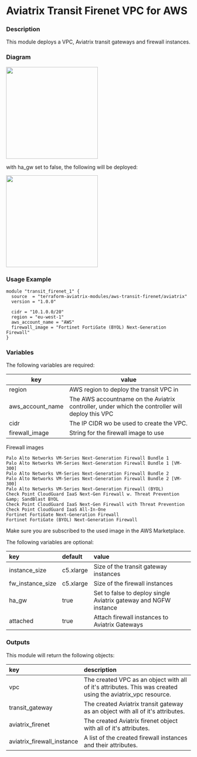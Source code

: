 # Aviatrix Transit Firenet VPC for AWS

### Description
This module deploys a VPC, Aviatrix transit gateways and firewall instances.

### Diagram
<img src="https://dhagens-repository-images-public.s3.eu-central-1.amazonaws.com/terraform-aviatrix-aws-transit-firenet/module-transit-firenet.png"  height="250">

with ha_gw set to false, the following will be deployed:

<img src="https://dhagens-repository-images-public.s3.eu-central-1.amazonaws.com/terraform-aviatrix-aws-transit-firenet/module-transit-firenet-non-ha.png"  height="250">

### Usage Example
```
module "transit_firenet_1" {
  source  = "terraform-aviatrix-modules/aws-transit-firenet/aviatrix"
  version = "1.0.0"

  cidr = "10.1.0.0/20"
  region = "eu-west-1"
  aws_account_name = "AWS"
  firewall_image = "Fortinet FortiGate (BYOL) Next-Generation Firewall"
}
```

### Variables
The following variables are required:

key | value
--- | ---
region | AWS region to deploy the transit VPC in
aws_account_name | The AWS accountname on the Aviatrix controller, under which the controller will deploy this VPC
cidr | The IP CIDR wo be used to create the VPC.
firewall_image | String for the firewall image to use

Firewall images
```
Palo Alto Networks VM-Series Next-Generation Firewall Bundle 1
Palo Alto Networks VM-Series Next-Generation Firewall Bundle 1 [VM-300]
Palo Alto Networks VM-Series Next-Generation Firewall Bundle 2
Palo Alto Networks VM-Series Next-Generation Firewall Bundle 2 [VM-300]
Palo Alto Networks VM-Series Next-Generation Firewall (BYOL)
Check Point CloudGuard IaaS Next-Gen Firewall w. Threat Prevention &amp; SandBlast BYOL
Check Point CloudGuard IaaS Next-Gen Firewall with Threat Prevention
Check Point CloudGuard IaaS All-In-One
Fortinet FortiGate Next-Generation Firewall
Fortinet FortiGate (BYOL) Next-Generation Firewall
```

Make sure you are subscribed to the used image in the AWS Marketplace.

The following variables are optional:

key | default | value
:--- | :--- | :---
instance_size | c5.xlarge | Size of the transit gateway instances
fw_instance_size | c5.xlarge | Size of the firewall instances
ha_gw | true | Set to false to deploy single Aviatrix gateway and NGFW instance
attached | true | Attach firewall instances to Aviatrix Gateways

### Outputs
This module will return the following objects:

key | description
:--- | :---
vpc | The created VPC as an object with all of it's attributes. This was created using the aviatrix_vpc resource.
transit_gateway | The created Aviatrix transit gateway as an object with all of it's attributes.
aviatrix_firenet | The created Aviatrix firenet object with all of it's attributes.
aviatrix_firewall_instance | A list of the created firewall instances and their attributes.
